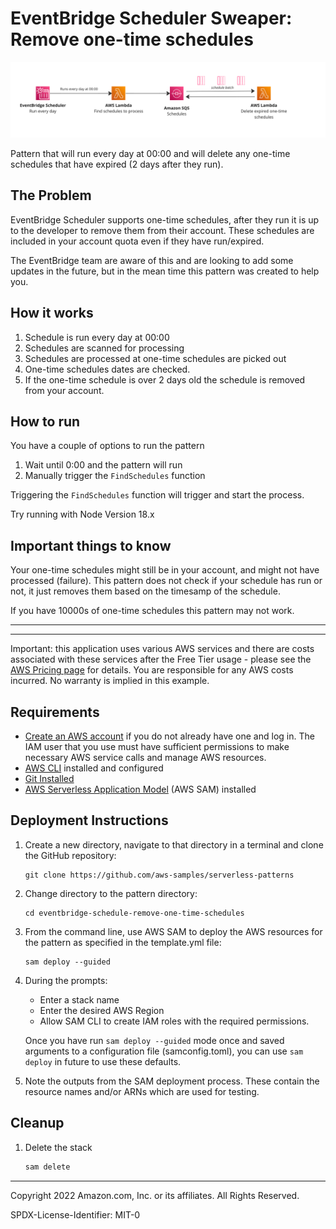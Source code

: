 # EventBridge Scheduler Sweaper: Remove one-time schedules 

![Arch diagram](./screenshot.png)

Pattern that will run every day at 00:00 and will delete any one-time schedules that have expired (2 days after they run).

## The Problem

EventBridge Scheduler supports one-time schedules, after they run it is up to the developer to remove them from their account. These schedules are included in your account quota even if they have run/expired.

The EventBridge team are aware of this and are looking to add some updates in the future, but in the mean time this pattern was created to help you.

## How it works

1. Schedule is run every day at 00:00
2. Schedules are scanned for processing
3. Schedules are processed at one-time schedules are picked out
4. One-time schedules dates are checked. 
5. If the one-time schedule is over 2 days old the schedule is removed from your account.

## How to run

You have a couple of options to run the pattern

1. Wait until 0:00 and the pattern will run
2. Manually trigger the `FindSchedules` function

Triggering the `FindSchedules` function will trigger and start the process.

Try running with Node Version 18.x

## Important things to know

Your one-time schedules might still be in your account, and might not have processed (failure). This pattern does not check if your schedule has run or not, it just removes them based on the timesamp of the schedule.

If you have 10000s of one-time schedules this pattern may not work.

---
---

Important: this application uses various AWS services and there are costs associated with these services after the Free Tier usage - please see the [AWS Pricing page](https://aws.amazon.com/pricing/) for details. You are responsible for any AWS costs incurred. No warranty is implied in this example.

## Requirements

* [Create an AWS account](https://portal.aws.amazon.com/gp/aws/developer/registration/index.html) if you do not already have one and log in. The IAM user that you use must have sufficient permissions to make necessary AWS service calls and manage AWS resources.
* [AWS CLI](https://docs.aws.amazon.com/cli/latest/userguide/install-cliv2.html) installed and configured
* [Git Installed](https://git-scm.com/book/en/v2/Getting-Started-Installing-Git)
* [AWS Serverless Application Model](https://docs.aws.amazon.com/serverless-application-model/latest/developerguide/serverless-sam-cli-install.html) (AWS SAM) installed

## Deployment Instructions

1. Create a new directory, navigate to that directory in a terminal and clone the GitHub repository:
    ``` 
    git clone https://github.com/aws-samples/serverless-patterns
    ```
1. Change directory to the pattern directory:
    ```
    cd eventbridge-schedule-remove-one-time-schedules
    ```
1. From the command line, use AWS SAM to deploy the AWS resources for the pattern as specified in the template.yml file:
    ```
    sam deploy --guided
    ```
1. During the prompts:
    * Enter a stack name
    * Enter the desired AWS Region
    * Allow SAM CLI to create IAM roles with the required permissions.

    Once you have run `sam deploy --guided` mode once and saved arguments to a configuration file (samconfig.toml), you can use `sam deploy` in future to use these defaults.

1. Note the outputs from the SAM deployment process. These contain the resource names and/or ARNs which are used for testing.

## Cleanup
 
1. Delete the stack
    ```bash
    sam delete
    ```
----
Copyright 2022 Amazon.com, Inc. or its affiliates. All Rights Reserved.

SPDX-License-Identifier: MIT-0
